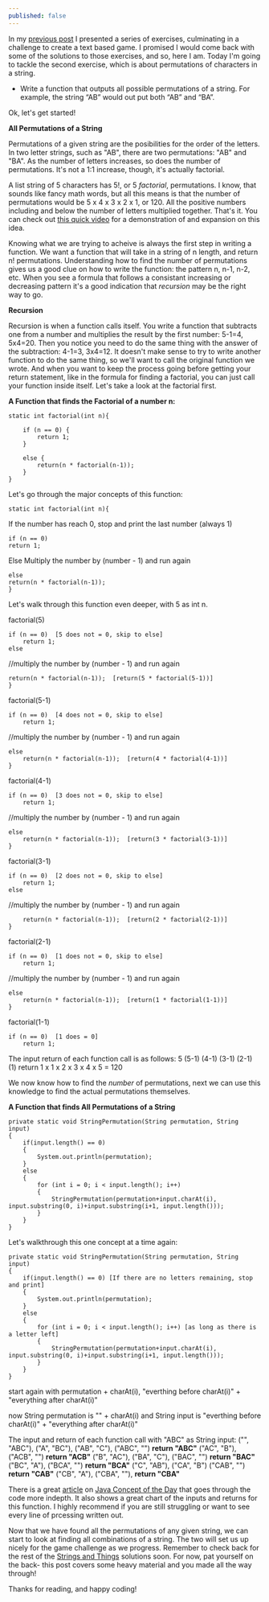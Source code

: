 ```yaml
---
published: false
---
```

In my [previous post](https://sjcswank.github.io/Stings-and-Things/) I presented a series of exercises, culminating in a challenge to create a text based game. I promised I would come back with some of the solutions to those exercises, and so, here I am. Today I'm going to tackle the second exercise, which is about permutations of characters in a string.

- Write a function that outputs all possible permutations of a string. For example, the string “AB” would out put both “AB” and “BA”.

Ok, let's get started!

**All Permutations of a String**

Permutations of a given string are the posibilities for the order of the letters. In two letter strings, such as "AB", there are two permutations: "AB" and "BA". As the number of letters increases, so does the number of permutations. It's not a 1:1 increase, though, it's actually factorial. 

A list string of 5 characters has 5!, or 5 *factorial*, permutations. I know, that sounds like fancy math words, but all this means is that the number of permutations would be 5 x 4 x 3 x 2 x 1, or 120. All the positive numbers including and below the number of letters multiplied together. That's it. You can check out [this quick video](https://www.khanacademy.org/math/precalculus/prob-comb/combinatorics-precalc/v/permutation-formula) for a demonstration of and expansion on this idea.

Knowing what we are trying to acheive is always the first step in writing a function. We want a function that will take in a string of n length, and return n! permutations. Understanding how to find the number of permutations gives us a good clue on how to write the function: the pattern n, n-1, n-2, etc. When you see a formula that follows a consistant increasing or decreasing pattern it's a good indication that _recursion_ may be the right way to go.

**Recursion**

Recursion is when a function calls itself. You write a function that subtracts one from a number and multiplies the result by the first number: 5-1=4, 5x4=20. Then you notice you need to do the same thing with the answer of the subtraction: 4-1=3, 3x4=12. It doesn't make sense to try to write another function to do the same thing, so we'll want to call the original function we wrote. And when you want to keep the process going before getting your return statement, like in the formula for finding a factorial, you can just call your function inside itself. Let's take a look at the factorial first.

**A Function that finds the Factorial of a number n:**

	static int factorial(int n){

		if (n == 0) {   
			return 1;
		}
        
		else { 
    		return(n * factorial(n-1));
        }
 	}   



Let's go through the major concepts of this function:

	static int factorial(int n){
    
  If the number has reach 0, stop and print the last number (always 1)

	if (n == 0)    
	return 1;
      
  Else Multiply the number by (number - 1) and run again
  	
	else  
    return(n * factorial(n-1));    
 	}   



Let's walk through this function even deeper, with 5 as int n.
	
factorial(5)
    
	if (n == 0)  [5 does not = 0, skip to else] 
		return 1;    
  	else  
    
  //multiply the number by (number - 1) and run again

	return(n * factorial(n-1));  [return(5 * factorial(5-1))] 
 	}   

factorial(5-1)
    
	if (n == 0)  [4 does not = 0, skip to else] 
		return 1;  
        
   //multiply the number by (number - 1) and run again
 
  	else  
    	return(n * factorial(n-1));  [return(4 * factorial(4-1))]
 	}  
    
factorial(4-1)
    
	if (n == 0)  [3 does not = 0, skip to else]  
		return 1; 
        
   //multiply the number by (number - 1) and run again
 
  	else  
    	return(n * factorial(n-1));  [return(3 * factorial(3-1))]  
 	}  
    
    
factorial(3-1)
    
	if (n == 0)  [2 does not = 0, skip to else] 
		return 1;    
  	else
    
  //multiply the number by (number - 1) and run again
    	
        return(n * factorial(n-1));  [return(2 * factorial(2-1))]  
 	}  
    
factorial(2-1)
    
	if (n == 0)  [1 does not = 0, skip to else]  
		return 1; 
        
  //multiply the number by (number - 1) and run again

  	else  
    	return(n * factorial(n-1));  [return(1 * factorial(1-1))]  
 	}  
    
factorial(1-1)
    
	if (n == 0)  [1 does = 0]  
		return 1; 
    
The input return of each function call is as follows:
	5  (5-1)  (4-1)  (3-1)  (2-1)  (1) return 1 x 1 x 2 x 3 x 4 x 5 = 120

We now know how to find the _number_ of permutations, next we can use this knowledge to find the actual permutations themselves. 

**A Function that finds All Permutations of a String**

    private static void StringPermutation(String permutation, String input)
    {    
        if(input.length() == 0)
        {
            System.out.println(permutation);
        }
        else
        {
            for (int i = 0; i < input.length(); i++)
            {    
                StringPermutation(permutation+input.charAt(i), input.substring(0, i)+input.substring(i+1, input.length()));
            }
        }
    }

Let's walkthrough this one concept at a time again:

    private static void StringPermutation(String permutation, String input)
    {    
        if(input.length() == 0) [If there are no letters remaining, stop and print]
        {
            System.out.println(permutation);
        }
        else
        {
            for (int i = 0; i < input.length(); i++) [as long as there is a letter left]
            {    
                StringPermutation(permutation+input.charAt(i), input.substring(0, i)+input.substring(i+1, input.length()));
            }
        }
    }
    
start again with permutation + charAt(i), "everthing before charAt(i)" + "everything after charAt(i)"

now String permutation is "" + charAt(i) and String input is "everthing before charAt(i)" + "everything after charAt(i)"



The input and return of each function call with "ABC" as String input:
("", "ABC"), ("A", "BC"), ("AB", "C"), ("ABC", "") **return "ABC"** 
("AC", "B"), ("ACB", "") **return "ACB"**
("B", "AC"), ("BA", "C"), ("BAC", "") **return "BAC"**
("BC", "A"), ("BCA", "") **return "BCA"**
("C", "AB"), ("CA", "B") ("CAB", "") **return "CAB"**
("CB", "A"), ("CBA", ""), **return "CBA"**

There is a great [article](https://javaconceptoftheday.com/permutations-of-string-in-java-recursively/) on [Java Concept of the Day](https://javaconceptoftheday.com/) that goes through the code more indepth. It also shows a great chart of the inputs and returns for this function. I highly recommend if you are still struggling or want to see every line of prcessing written out.

Now that we have found all the permutations of any given string, we can start to look at finding all combinations of a string. The two will set us up nicely for the game challenge as we progress. Remember to check back for the rest of the [Strings and Things](https://sjcswank.github.io/Stings-and-Things/) solutions soon. For now, pat yourself on the back- this post covers some heavy material and you made all the way through!

Thanks for reading, and happy coding!